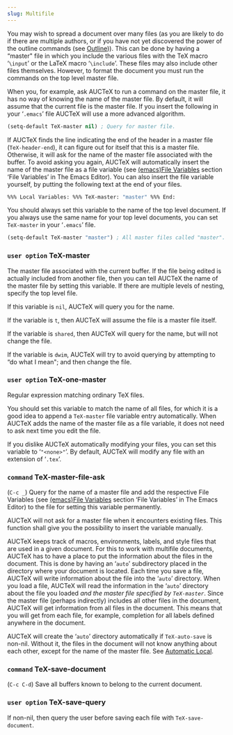 ```yaml
---
slug: Multifile
---
```


You may wish to spread a document over many files (as you are likely to do if there are multiple authors, or if you have not yet discovered the power of the outline commands (see [Outline](Outline))). This can be done by having a “master" file in which you include the various files with the TeX macro ‘`\input`’ or the LaTeX macro ‘`\include`’. These files may also include other files themselves. However, to format the document you must run the commands on the top level master file.

When you, for example, ask AUCTeX to run a command on the master file, it has no way of knowing the name of the master file. By default, it will assume that the current file is the master file. If you insert the following in your ‘`.emacs`’ file AUCTeX will use a more advanced algorithm.

```lisp
(setq-default TeX-master nil) ; Query for master file. 
```

If AUCTeX finds the line indicating the end of the header in a master file (`TeX-header-end`), it can figure out for itself that this is a master file. Otherwise, it will ask for the name of the master file associated with the buffer. To avoid asking you again, AUCTeX will automatically insert the name of the master file as a file variable (see [(emacs)File Variables](https://www.gnu.org/software/emacs/manual/html_mono/emacs.html#File-Variables) section ‘File Variables’ in The Emacs Editor). You can also insert the file variable yourself, by putting the following text at the end of your files.

```lisp
%%% Local Variables: %%% TeX-master: "master" %%% End: 
```

You should always set this variable to the name of the top level document. If you always use the same name for your top level documents, you can set `TeX-master` in your ‘`.emacs`’ file.

```lisp
(setq-default TeX-master "master") ; All master files called "master". 
```

### <span className="tag useroption">`user option`</span> **TeX-master**

The master file associated with the current buffer. If the file being edited is actually included from another file, then you can tell AUCTeX the name of the master file by setting this variable. If there are multiple levels of nesting, specify the top level file.

If this variable is `nil`, AUCTeX will query you for the name.

If the variable is `t`, then AUCTeX will assume the file is a master file itself.

If the variable is `shared`, then AUCTeX will query for the name, but will not change the file.

If the variable is `dwim`, AUCTeX will try to avoid querying by attempting to “do what I mean"; and then change the file.

### <span className="tag useroption">`user option`</span> **TeX-one-master**

Regular expression matching ordinary TeX files.

You should set this variable to match the name of all files, for which it is a good idea to append a `TeX-master` file variable entry automatically. When AUCTeX adds the name of the master file as a file variable, it does not need to ask next time you edit the file.

If you dislike AUCTeX automatically modifying your files, you can set this variable to ‘`"<none>"`’. By default, AUCTeX will modify any file with an extension of ‘`.tex`’.

### <span className="tag command">`command`</span> **TeX-master-file-ask**

(`C-c _`) Query for the name of a master file and add the respective File Variables (see [(emacs)File Variables](https://www.gnu.org/software/emacs/manual/html_mono/emacs.html#File-Variables) section ‘File Variables’ in The Emacs Editor) to the file for setting this variable permanently.

AUCTeX will not ask for a master file when it encounters existing files. This function shall give you the possibility to insert the variable manually.

AUCTeX keeps track of macros, environments, labels, and style files that are used in a given document. For this to work with multifile documents, AUCTeX has to have a place to put the information about the files in the document. This is done by having an ‘`auto`’ subdirectory placed in the directory where your document is located. Each time you save a file, AUCTeX will write information about the file into the ‘`auto`’ directory. When you load a file, AUCTeX will read the information in the ‘`auto`’ directory about the file you loaded *and the master file specified by `TeX-master`*. Since the master file (perhaps indirectly) includes all other files in the document, AUCTeX will get information from all files in the document. This means that you will get from each file, for example, completion for all labels defined anywhere in the document.

AUCTeX will create the ‘`auto`’ directory automatically if `TeX-auto-save` is non-nil. Without it, the files in the document will not know anything about each other, except for the name of the master file. See [Automatic Local](Automatic-Local).

### <span className="tag command">`command`</span> **TeX-save-document**

(`C-c C-d`) Save all buffers known to belong to the current document.

### <span className="tag useroption">`user option`</span> **TeX-save-query**

If non-nil, then query the user before saving each file with `TeX-save-document`.
